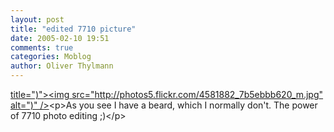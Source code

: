 ```yaml
---
layout: post
title: "edited 7710 picture"
date: 2005-02-10 19:51
comments: true
categories: Moblog
author: Oliver Thylmann
---
```



[ title=&quot;)&quot;&gt;&lt;img src=&quot;http://photos5.flickr.com/4581882_7b5ebbb620_m.jpg&quot; alt=&quot;)&quot; /&gt;](http://www.flickr.com/photos/oliver/4581882/)&lt;p&gt;As you see I have a beard, which I normally don't. The power of 7710 photo editing ;)&lt;/p&gt;


